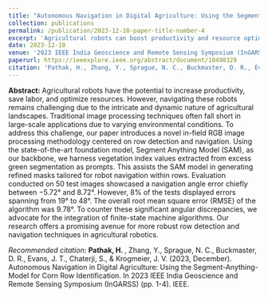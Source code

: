 ```yaml
---
title: "Autonomous Navigation in Digital Agriculture: Using the Segment-Anything-Model for Corn Row Identification"
collection: publications
permalink: /publication/2023-12-10-paper-title-number-4
excerpt: 'Agricultural robots can boost productivity and resource optimization, but navigating them is challenging due to complex landscapes. This study introduces an RGB image processing method using the Segment Anything Model (SAM) for improved row detection and navigation, achieving a navigation angle error with an overall RMSE of 9.78°.'
date: 2023-12-10
venue: '2023 IEEE India Geoscience and Remote Sensing Symposium (InGARSS) '
paperurl: https://ieeexplore.ieee.org/abstract/document/10490329
citation: 'Pathak, H., Zhang, Y., Sprague, N. C., Buckmaster, D. R., Evans, J. T., Chaterji, S., & Krogmeier, J. V. (2023, December). Autonomous Navigation in Digital Agriculture: Using the Segment-Anything-Model for Corn Row Identification. In 2023 IEEE India Geoscience and Remote Sensing Symposium (InGARSS) (pp. 1-4). IEEE.'
---
```


<strong> Abstract: </strong>Agricultural robots have the potential to increase productivity, save labor, and optimize resources. However, navigating these robots remains challenging due to the intricate and dynamic nature of agricultural landscapes. Traditional image processing techniques often fall short in large-scale applications due to varying environmental conditions. To address this challenge, our paper introduces a novel in-field RGB image processing methodology centered on row detection and navigation. Using the state-of-the-art foundation model, Segment Anything Model (SAM), as our backbone, we harness vegetation index values extracted from excess green segmentation as prompts. This assists the SAM model in generating refined masks tailored for robot navigation within rows. Evaluation conducted on 50 test images showcased a navigation angle error chiefly between −5.72° and 8.72°. However, 8% of the tests displayed errors spanning from 19° to 48°. The overall root mean square error (RMSE) of the algorithm was 9.78°. To counter these significant angular discrepancies, we advocate for the integration of finite-state machine algorithms. Our research offers a promising avenue for more robust row detection and navigation techniques in agricultural robotics.

*Recommended citation*: <strong>Pathak, H. </strong>, Zhang, Y., Sprague, N. C., Buckmaster, D. R., Evans, J. T., Chaterji, S., & Krogmeier, J. V. (2023, December). Autonomous Navigation in Digital Agriculture: Using the Segment-Anything-Model for Corn Row Identification. In 2023 IEEE India Geoscience and Remote Sensing Symposium (InGARSS) (pp. 1-4). IEEE.